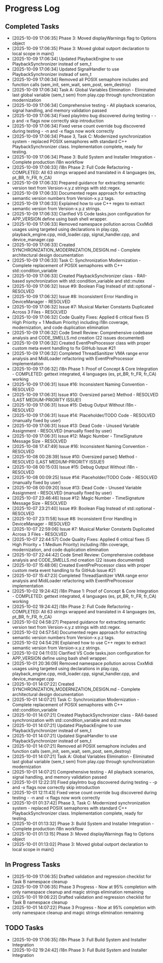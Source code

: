 # Progress Log

## Completed Tasks
*   [2025-10-09 17:06:35] Phase 3: Moved displayWarnings flag to Options object
*   [2025-10-09 17:06:35] Phase 3: Moved global outport declaration to local scope in main()
*   [2025-10-09 17:06:34] Updated PlaybackEngine to use PlaybackSynchronizer instead of sem_t
*   [2025-10-09 17:06:34] Updated SignalHandler to use PlaybackSynchronizer instead of sem_t
*   [2025-10-09 17:06:34] Removed all POSIX semaphore includes and function calls (sem_init, sem_wait, sem_post, sem_destroy)
*   [2025-10-09 17:06:34] Task A: Global Variables Elimination - Eliminated last global variable (sem_t sem) from play.cpp through synchronization modernization
*   [2025-10-09 17:06:34] Comprehensive testing - All playback scenarios, signal handling, and memory validation passed
*   [2025-10-09 17:06:34] Fixed playIntro bug discovered during testing - -p and -x flags now correctly skip introduction
*   [2025-10-09 17:06:34] Fixed verse count override bug discovered during testing - -n and -x flags now work correctly
*   [2025-10-09 17:06:34] Phase 3, Task C: Modernized synchronization system - replaced POSIX semaphores with standard C++ PlaybackSynchronizer class. Implementation complete, ready for testing.
*   [2025-10-09 17:06:34] Phase 3: Build System and Installer Integration - Complete production i18n workflow
*   [2025-10-09 17:06:33] i18n Phase 2: Full Code Refactoring - COMPLETED: All 63 strings wrapped and translated in 4 languages (es, pt_BR, fr_FR, fr_CA)
*   [2025-10-09 17:06:33] Prepared guidance for extracting semantic version text from Version-x.y.z strings with std::regex.
*   [2025-10-09 17:06:33] Documented regex approach for extracting semantic version numbers from Version-x.y.z tags.
*   [2025-10-09 17:06:33] Explained how to use C++ regex to extract semantic version from Version-x.y.z strings.
*   [2025-10-09 17:06:33] Clarified VS Code tasks.json configuration for APP_VERSION define using bash shell wrapper.
*   [2025-10-09 17:06:33] Removed namespace pollution across CxxMidi usages using targeted using declarations in play.cpp, playback_engine.cpp, midi_loader.cpp, signal_handler.cpp, and device_manager.cpp
*   [2025-10-09 17:06:33] Created SYNCHRONIZATION_MODERNIZATION_DESIGN.md - Complete architectural design documentation
*   [2025-10-09 17:06:33] Task C: Synchronization Modernization - Complete replacement of POSIX semaphores with C++ std::condition_variable
*   [2025-10-09 17:06:33] Created PlaybackSynchronizer class - RAII-based synchronization with std::condition_variable and std::mutex
*   [2025-10-09 17:06:32] Issue #9: Boolean Flag Instead of std::optional - RESOLVED
*   [2025-10-09 17:06:32] Issue #8: Inconsistent Error Handling in DeviceManager - RESOLVED
*   [2025-10-09 17:06:32] Issue #7: Musical Marker Constants Duplicated Across 3 Files - RESOLVED
*   [2025-10-09 17:06:32] Code Quality Fixes: Applied 6 critical fixes (5 High Priority + 1 Medium Priority) including i18n coverage, modernization, and code duplication elimination
*   [2025-10-09 17:06:32] Code Smell Review: Comprehensive codebase analysis and CODE_SMELLS.md creation (22 issues documented)
*   [2025-10-09 17:06:32] Created EventPreProcessor class with proper custom meta event handling to fix GitHub Issue #21
*   [2025-10-09 17:06:32] Completed ThreadSanitizer VMA range error analysis and MidiLoader refactoring with EventPreProcessor implementation
*   [2025-10-09 17:06:32] i18n Phase 1: Proof of Concept & Core Integration - COMPLETED: gettext integrated, 4 languages (es, pt_BR, fr_FR, fr_CA) working
*   [2025-10-09 17:06:31] Issue #16: Inconsistent Naming Convention - RESOLVED
*   [2025-10-09 17:06:31] Issue #10: Oversized parse() Method - RESOLVED (LAST MEDIUM-PRIORITY ISSUE!)
*   [2025-10-09 17:06:31] Issue #15: Debug Output Without i18n - RESOLVED
*   [2025-10-09 17:06:31] Issue #14: Placeholder/TODO Code - RESOLVED (manually fixed by user)
*   [2025-10-09 17:06:31] Issue #13: Dead Code - Unused Variable Assignment - RESOLVED (manually fixed by user)
*   [2025-10-09 17:06:31] Issue #12: Magic Number - TimeSignature Message Size - RESOLVED
*   [2025-10-08 17:47:49] Issue #16: Inconsistent Naming Convention - RESOLVED
*   [2025-10-08 00:28:39] Issue #10: Oversized parse() Method - RESOLVED (LAST MEDIUM-PRIORITY ISSUE!)
*   [2025-10-08 00:15:03] Issue #15: Debug Output Without i18n - RESOLVED
*   [2025-10-08 00:09:25] Issue #14: Placeholder/TODO Code - RESOLVED (manually fixed by user)
*   [2025-10-08 00:09:20] Issue #13: Dead Code - Unused Variable Assignment - RESOLVED (manually fixed by user)
*   [2025-10-07 23:46:46] Issue #12: Magic Number - TimeSignature Message Size - RESOLVED
*   [2025-10-07 23:21:40] Issue #9: Boolean Flag Instead of std::optional - RESOLVED
*   [2025-10-07 23:11:58] Issue #8: Inconsistent Error Handling in DeviceManager - RESOLVED
*   [2025-10-07 22:59:06] Issue #7: Musical Marker Constants Duplicated Across 3 Files - RESOLVED
*   [2025-10-07 22:44:57] Code Quality Fixes: Applied 6 critical fixes (5 High Priority + 1 Medium Priority) including i18n coverage, modernization, and code duplication elimination
*   [2025-10-07 22:44:42] Code Smell Review: Comprehensive codebase analysis and CODE_SMELLS.md creation (22 issues documented)
*   [2025-10-07 15:48:06] Created EventPreProcessor class with proper custom meta event handling to fix GitHub Issue #21
*   [2025-10-07 15:47:23] Completed ThreadSanitizer VMA range error analysis and MidiLoader refactoring with EventPreProcessor implementation
*   [2025-10-02 19:24:42] i18n Phase 1: Proof of Concept & Core Integration - COMPLETED: gettext integrated, 4 languages (es, pt_BR, fr_FR, fr_CA) working
*   [2025-10-02 19:24:42] i18n Phase 2: Full Code Refactoring - COMPLETED: All 63 strings wrapped and translated in 4 languages (es, pt_BR, fr_FR, fr_CA)
*   [2025-10-02 04:58:27] Prepared guidance for extracting semantic version text from Version-x.y.z strings with std::regex.
*   [2025-10-02 04:57:54] Documented regex approach for extracting semantic version numbers from Version-x.y.z tags.
*   [2025-10-02 04:54:29] Explained how to use C++ regex to extract semantic version from Version-x.y.z strings.
*   [2025-10-02 04:11:03] Clarified VS Code tasks.json configuration for APP_VERSION define using bash shell wrapper.
*   [2025-10-01 20:36:09] Removed namespace pollution across CxxMidi usages using targeted using declarations in play.cpp, playback_engine.cpp, midi_loader.cpp, signal_handler.cpp, and device_manager.cpp
*   [2025-10-01 14:07:22] Created SYNCHRONIZATION_MODERNIZATION_DESIGN.md - Complete architectural design documentation
*   [2025-10-01 14:07:21] Task C: Synchronization Modernization - Complete replacement of POSIX semaphores with C++ std::condition_variable
*   [2025-10-01 14:07:21] Created PlaybackSynchronizer class - RAII-based synchronization with std::condition_variable and std::mutex
*   [2025-10-01 14:07:21] Updated PlaybackEngine to use PlaybackSynchronizer instead of sem_t
*   [2025-10-01 14:07:21] Updated SignalHandler to use PlaybackSynchronizer instead of sem_t
*   [2025-10-01 14:07:21] Removed all POSIX semaphore includes and function calls (sem_init, sem_wait, sem_post, sem_destroy)
*   [2025-10-01 14:07:21] Task A: Global Variables Elimination - Eliminated last global variable (sem_t sem) from play.cpp through synchronization modernization
*   [2025-10-01 14:07:21] Comprehensive testing - All playback scenarios, signal handling, and memory validation passed
*   [2025-10-01 12:22:31] Fixed playIntro bug discovered during testing - -p and -x flags now correctly skip introduction
*   [2025-10-01 12:11:43] Fixed verse count override bug discovered during testing - -n and -x flags now work correctly
*   [2025-10-01 01:37:42] Phase 3, Task C: Modernized synchronization system - replaced POSIX semaphores with standard C++ PlaybackSynchronizer class. Implementation complete, ready for testing.
*   [2025-10-01 01:13:32] Phase 3: Build System and Installer Integration - Complete production i18n workflow
*   [2025-10-01 01:13:15] Phase 3: Moved displayWarnings flag to Options object
*   [2025-10-01 01:13:02] Phase 3: Moved global outport declaration to local scope in main()

## In Progress Tasks
*   [2025-10-09 17:06:35] Drafted validation and regression checklist for Task B namespace cleanup
*   [2025-10-09 17:06:35] Phase 3 Progress - Now at 95% completion with only namespace cleanup and magic strings elimination remaining
*   [2025-10-01 19:06:22] Drafted validation and regression checklist for Task B namespace cleanup
*   [2025-10-01 14:07:22] Phase 3 Progress - Now at 95% completion with only namespace cleanup and magic strings elimination remaining

## TODO Tasks
*   [2025-10-09 17:06:35] i18n Phase 3: Full Build System and Installer Integration
*   [2025-10-02 19:24:42] i18n Phase 3: Full Build System and Installer Integration
